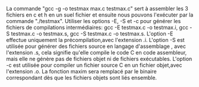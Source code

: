 La commande "gcc -g -o testmax max.c testmax.c" sert à assembler les 3 fichiers en c et h en un suel fichier et ensuite nous pouvons l'exécuter par la commande "./testmax".
Utiliser les options -E, -S et -c pour générer les fichiers de compilations intermédiaires: gcc -E testmax.c -o testmax.i, gcc -S testmax.c -o testmax.s, gcc -S testmax.c -o testmax.s.
L'option -E effectue uniquement la précompilation,avec l'extension .i. L'option -S est utilisée pour générer des fichiers source en langage d'assemblage , avec l'extension .s, cela signifie qu'elle compile le code C en code assembleur, mais elle ne génère pas de fichiers objet ni de fichiers exécutables. L'option -c est utilisée pour compiler un fichier source C en un fichier objet,avec l'extension .o.
La fonction maxim sera remplacé par le binaire correspondant dès que les fichiers objets sont liés ensemble.


